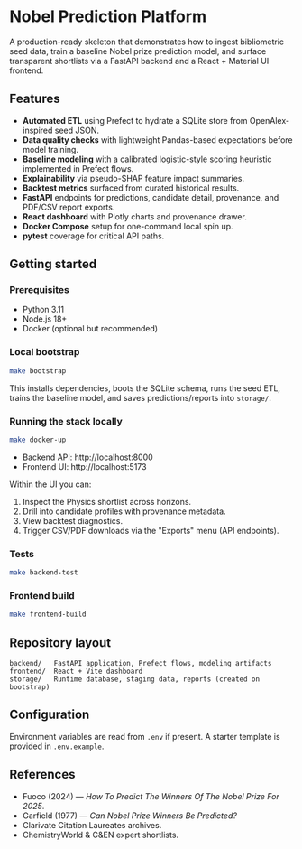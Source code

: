 # Nobel Prediction Platform

A production-ready skeleton that demonstrates how to ingest bibliometric seed data, train a baseline Nobel prize prediction model, and surface transparent shortlists via a FastAPI backend and a React + Material UI frontend.

## Features

- **Automated ETL** using Prefect to hydrate a SQLite store from OpenAlex-inspired seed JSON.
- **Data quality checks** with lightweight Pandas-based expectations before model training.
- **Baseline modeling** with a calibrated logistic-style scoring heuristic implemented in Prefect flows.
- **Explainability** via pseudo-SHAP feature impact summaries.
- **Backtest metrics** surfaced from curated historical results.
- **FastAPI** endpoints for predictions, candidate detail, provenance, and PDF/CSV report exports.
- **React dashboard** with Plotly charts and provenance drawer.
- **Docker Compose** setup for one-command local spin up.
- **pytest** coverage for critical API paths.

## Getting started

### Prerequisites

- Python 3.11
- Node.js 18+
- Docker (optional but recommended)

### Local bootstrap

```bash
make bootstrap
```

This installs dependencies, boots the SQLite schema, runs the seed ETL, trains the baseline model, and saves predictions/reports into `storage/`.

### Running the stack locally

```bash
make docker-up
```

- Backend API: http://localhost:8000
- Frontend UI: http://localhost:5173

Within the UI you can:

1. Inspect the Physics shortlist across horizons.
2. Drill into candidate profiles with provenance metadata.
3. View backtest diagnostics.
4. Trigger CSV/PDF downloads via the "Exports" menu (API endpoints).

### Tests

```bash
make backend-test
```

### Frontend build

```bash
make frontend-build
```

## Repository layout

```
backend/   FastAPI application, Prefect flows, modeling artifacts
frontend/  React + Vite dashboard
storage/   Runtime database, staging data, reports (created on bootstrap)
```

## Configuration

Environment variables are read from `.env` if present. A starter template is provided in `.env.example`.

## References

- Fuoco (2024) — *How To Predict The Winners Of The Nobel Prize For 2025*.
- Garfield (1977) — *Can Nobel Prize Winners Be Predicted?*
- Clarivate Citation Laureates archives.
- ChemistryWorld & C&EN expert shortlists.
